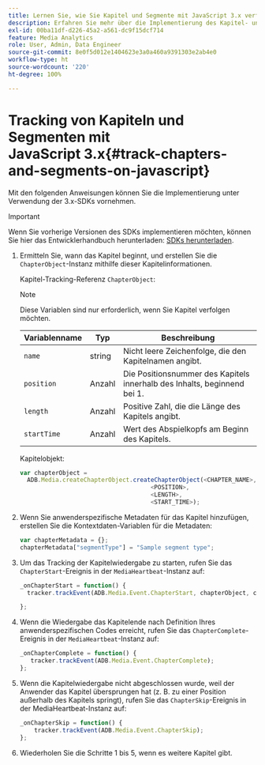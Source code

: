 ```yaml
---
title: Lernen Sie, wie Sie Kapitel und Segmente mit JavaScript 3.x verfolgen
description: Erfahren Sie mehr über die Implementierung des Kapitel- und Segment-Trackings mit dem Media SDK in Browser-Apps (JS).
exl-id: 00ba11df-d226-45a2-a561-dc9f15dcf714
feature: Media Analytics
role: User, Admin, Data Engineer
source-git-commit: 8e0f5d012e1404623e3a0a460a9391303e2ab4e0
workflow-type: ht
source-wordcount: '220'
ht-degree: 100%

---
```


# Tracking von Kapiteln und Segmenten mit JavaScript 3.x{#track-chapters-and-segments-on-javascript}

Mit den folgenden Anweisungen können Sie die Implementierung unter Verwendung der 3.x-SDKs vornehmen.

>[!IMPORTANT]
>
> Wenn Sie vorherige Versionen des SDKs implementieren möchten, können Sie hier das Entwicklerhandbuch herunterladen: [SDKs herunterladen](/help/sdk-implement/download-sdks.md).

1. Ermitteln Sie, wann das Kapitel beginnt, und erstellen Sie die `ChapterObject`-Instanz mithilfe dieser Kapitelinformationen.

   Kapitel-Tracking-Referenz `ChapterObject`:

   >[!NOTE]
   >
   >Diese Variablen sind nur erforderlich, wenn Sie Kapitel verfolgen möchten.

   | Variablenname | Typ | Beschreibung |
   | --- | --- | --- |
   | `name` | string | Nicht leere Zeichenfolge, die den Kapitelnamen angibt. |
   | `position` | Anzahl | Die Positionsnummer des Kapitels innerhalb des Inhalts, beginnend bei 1. |
   | `length` | Anzahl | Positive Zahl, die die Länge des Kapitels angibt. |
   | `startTime` | Anzahl | Wert des Abspielkopfs am Beginn des Kapitels. |

   Kapitelobjekt:

   ```js
   var chapterObject =
     ADB.Media.createChapterObject.createChapterObject(<CHAPTER_NAME>,
                                        <POSITION>,
                                        <LENGTH>,
                                        <START_TIME>);
   ```

1. Wenn Sie anwenderspezifische Metadaten für das Kapitel hinzufügen, erstellen Sie die Kontextdaten-Variablen für die Metadaten:

   ```js
   var chapterMetadata = {};
   chapterMetadata["segmentType"] = "Sample segment type";
   ```

1. Um das Tracking der Kapitelwiedergabe zu starten, rufen Sie das `ChapterStart`-Ereignis in der `MediaHeartbeat`-Instanz auf:

   ```js
   _onChapterStart = function() {
     tracker.trackEvent(ADB.Media.Event.ChapterStart, chapterObject, chapterMetadata);
   
   };
   ```

1. Wenn die Wiedergabe das Kapitelende nach Definition Ihres anwenderspezifischen Codes erreicht, rufen Sie das `ChapterComplete`-Ereignis in der `MediaHeartbeat`-Instanz auf:

   ```js
   _onChapterComplete = function() {
      tracker.trackEvent(ADB.Media.Event.ChapterComplete);
   };
   ```

1. Wenn die Kapitelwiedergabe nicht abgeschlossen wurde, weil der Anwender das Kapitel übersprungen hat (z. B. zu einer Position außerhalb des Kapitels springt), rufen Sie das `ChapterSkip`-Ereignis in der MediaHeartbeat-Instanz auf:

   ```js
   _onChapterSkip = function() {
       tracker.trackEvent(ADB.Media.Event.ChapterSkip);
   };
   ```

1. Wiederholen Sie die Schritte 1 bis 5, wenn es weitere Kapitel gibt.
